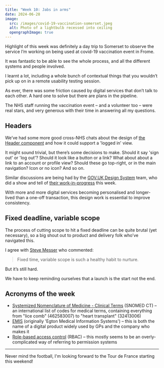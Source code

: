 ```yaml
---
title: "Week 10: Jabs in arms"
date: 2024-06-28
image:
  src: /images/covid-19-vaccination-somerset.jpeg
  alt: Photo of a lightbulb recessed into ceiling
  opengraphImage: true
---
```


Highlight of this week was definitely a day trip to Somerset to observe the service I’m working on being used at covid-19 vaccination event in Frome.

It was fantastic to be able to see the whole process, and all the different systems and people involved.

I learnt a lot, including a whole bunch of contextual things that you wouldn’t pick up on in a remote usability testing session. 

As ever, there was some friction caused by digital services that don’t talk to each other. A hard one to solve but there are plans in the pipeline.

The NHS staff running the vaccination event – and a volunteer too – were real stars, and very generous with their time in answering all my questions.

## Headers

We’ve had some more good cross-NHS chats about the design of [the Header component](https://service-manual.nhs.uk/design-system/components/header) and how it could support a 'logged in' view.

It might sound trivial, but there’s some decisions to make. Should it say 'sign out' or 'log out'? Should it look like a button or a link? What about about a link to an account or profile view? Should these go top-right, or in the main navigation? Icon or no icon? And so on.

Similar discussions are being had by the [GOV.UK Design System](https://design-system.service.gov.uk) team, who did a show and tell of [their work-in-progress](https://github.com/alphagov/govuk-frontend/pull/4950) this week.

With more and more digital services becoming personalised and longer-lived than a one-off transaction, this design work is essential to improve consistency.

## Fixed deadline, variable scope

The process of cutting scope to hit a fixed deadline can be quite brutal (yet necessary), so a big shout out to product and delivery folk who’ve navigated this.

I agree with [Steve Messer](https://visitmy.website) who commented:

> Fixed time, variable scope is such a healthy habit to nurture.

But it’s still hard.

We have to keep reminding ourselves that a launch is the start not the end.

## Acronyms of the week

* [Systemized Nomenclature of Medicine - Clinical Terms](https://digital.nhs.uk/services/terminology-and-classifications/snomed-ct) (SNOMED CT) – an international list of codes for medical terms, containing everything from "lice comb" (462583007) to "heart transplant" (32413006)
* [EMIS](https://www.emishealth.com) (originally 'Egton Medical Information Systems') – this is both the name of a digital product widely used by GPs and the company who makes it   
* [Role-based access control](https://en.wikipedia.org/wiki/Role-based_access_control) (RBAC) – this mostly seems to be an overly-complicated way of referring to permission systems 

---

Never mind the football, I'm looking forward to the Tour de France starting this weekend!